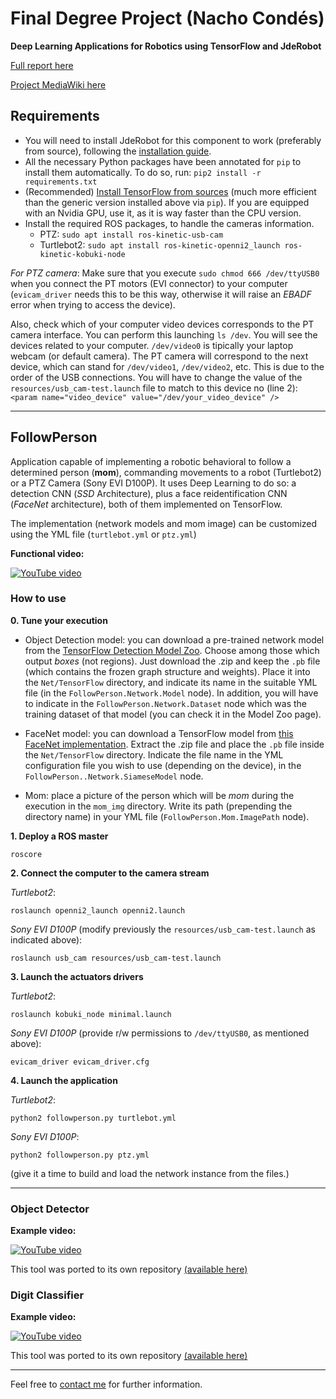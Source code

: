 
# Final Degree Project (Nacho Condés)
__Deep Learning Applications for Robotics using TensorFlow and JdeRobot__


[Full report here](https://gsyc.urjc.es/jmplaza/students/tfg-deep_learning-object_detector-nacho_condes-2018.pdf)

[Project MediaWiki here](http://jderobot.org/Naxvm-tfg)

## Requirements
* You will need to install JdeRobot for this component to work (preferably from source), following the [installation guide](https://jderobot.org/Installation#From_source_code_at_GitHub).
* All the necessary Python packages have been annotated for <code>pip</code> to install them automatically. To do so, run:
`pip2 install -r requirements.txt`
* (Recommended) [Install TensorFlow from sources](https://www.tensorflow.org/install/install_sources) (much more efficient than the generic version installed above via `pip`). If you are equipped with an Nvidia GPU, use it, as it is way faster than the CPU version.
* Install the required ROS packages, to handle the cameras information.
    * PTZ: `sudo apt install ros-kinetic-usb-cam`
    * Turtlebot2: `sudo apt install ros-kinetic-openni2_launch ros-kinetic-kobuki-node`


_For PTZ camera_:
Make sure that you execute `sudo chmod 666 /dev/ttyUSB0` when you connect the PT motors (EVI connector) to your computer (`evicam_driver` needs this to be this way, otherwise it will raise an _EBADF_ error when trying to access the device).

Also, check which of your computer video devices corresponds to the PT camera interface. You can perform this launching `ls /dev`. You will see the devices related to your computer. `/dev/video0` is tipically your laptop webcam (or default camera). The PT camera will correspond to the next device, which can stand for `/dev/video1`, `/dev/video2`, etc. This is due to the order of the USB connections. You will have to change the value of the `resources/usb_cam-test.launch` file to match to this device no (line 2):
  `<param name="video_device" value="/dev/your_video_device" />`

***
## FollowPerson

Application capable of implementing a robotic behavioral to follow a determined person (__mom__), commanding movements to a robot (Turtlebot2) or a PTZ Camera (Sony EVI D100P). It uses Deep Learning to do so: a detection CNN (_SSD_ Architecture), plus a face reidentification CNN (_FaceNet_ architecture), both of them implemented on TensorFlow.

The implementation (network models and mom image) can be customized using the YML file (`turtlebot.yml` or `ptz.yml`)


**Functional video:**


[![YouTube video](http://img.youtube.com/vi/oKMR_QCT7EE/0.jpg)](https://www.youtube.com/watch?v=oKMR_QCT7EE)
<!--[![YouTube video](http://img.youtube.com/vi/ZH4MJVXKo1w/0.jpg)](https://www.youtube.com/watch?v=ZH4MJVXKo1w) -->


### How to use

**0. Tune your execution**

* Object Detection model: you can download a pre-trained network model from the [TensorFlow Detection Model Zoo](https://github.com/tensorflow/models/blob/master/research/object_detection/g3doc/detection_model_zoo.md). Choose among those which output _boxes_ (not regions). Just download the .zip and keep the `.pb` file (which contains the frozen graph structure and weights). Place it into the `Net/TensorFlow` directory, and indicate its name in the suitable YML file (in the `FollowPerson.Network.Model` node). In addition, you will have to indicate in the `FollowPerson.Network.Dataset` node which was the training dataset of that model (you can check it in the Model Zoo page).

* FaceNet model: you can download a TensorFlow model from [this FaceNet implementation](https://github.com/davidsandberg/facenet#pre-trained-models). Extract the .zip file and place the `.pb` file inside the `Net/TensorFlow` directory. Indicate the file name in the YML configuration file you wish to use (depending on the device), in the `FollowPerson..Network.SiameseModel` node.

* Mom: place a picture of the person which will be _mom_ during the execution in the `mom_img` directory. Write its path (prepending the directory name) in your YML file (`FollowPerson.Mom.ImagePath` node).


**1. Deploy a ROS master**

`roscore`

**2. Connect the computer to the camera stream**

_Turtlebot2_:

`roslaunch openni2_launch openni2.launch`

_Sony EVI D100P_ (modify previously the `resources/usb_cam-test.launch` as indicated above):

`roslaunch usb_cam resources/usb_cam-test.launch`

**3. Launch the actuators drivers**

_Turtlebot2_:

`roslaunch kobuki_node minimal.launch`

_Sony EVI D100P_ (provide r/w permissions to `/dev/ttyUSB0`, as mentioned above):

`evicam_driver evicam_driver.cfg`


**4. Launch the application**

_Turtlebot2_:

`python2 followperson.py turtlebot.yml`

_Sony EVI D100P_:

`python2 followperson.py ptz.yml`

(give it a time to build and load the network instance from the files.)


***
### Object Detector

__Example video:__

[
![YouTube video](http://img.youtube.com/vi/wmtAs7n-r2A/0.jpg)](https://www.youtube.com/watch?v=wmtAs7n-r2A)



This tool was ported to its own repository [(available here)](https://github.com/JdeRobot/dl-objectdetector)


### Digit Classifier

__Example video:__

[
![YouTube video](http://img.youtube.com/vi/x-OhWal38Ak/0.jpg)](https://www.youtube.com/watch?v=x-OhWal38Ak)



This tool was ported to its own repository [(available here)](https://github.com/JdeRobot/dl-digitclassifier)

***


Feel free to [contact me](mailto:nachocmstrato@gmail.com) for further information.
